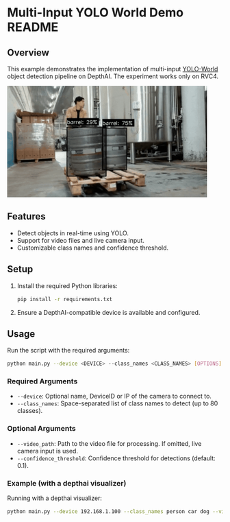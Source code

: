 # Multi-Input YOLO World Demo README

## Overview

This example demonstrates the implementation of multi-input [YOLO-World](https://github.com/AILab-CVC/YOLO-World) object detection pipeline on DepthAI. The experiment works only on RVC4.

![Barrel detection](media/barrel-detection.gif)

## Features

- Detect objects in real-time using YOLO.
- Support for video files and live camera input.
- Customizable class names and confidence threshold.

## Setup

1. Install the required Python libraries:
   ```bash
   pip install -r requirements.txt
   ```
1. Ensure a DepthAI-compatible device is available and configured.

## Usage

Run the script with the required arguments:

```bash
python main.py --device <DEVICE> --class_names <CLASS_NAMES> [OPTIONS]
```

### Required Arguments

- `--device`: Optional name, DeviceID or IP of the camera to connect to.
- `--class_names`: Space-separated list of class names to detect (up to 80 classes).

### Optional Arguments

- `--video_path`: Path to the video file for processing. If omitted, live camera input is used.
- `--confidence_threshold`: Confidence threshold for detections (default: 0.1).

### Example (with a depthai visualizer)

Running with a depthai visualizer:
```bash
python main.py --device 192.168.1.100 --class_names person car dog --video_path input.mp4 --confidence_threshold 0.2
```
